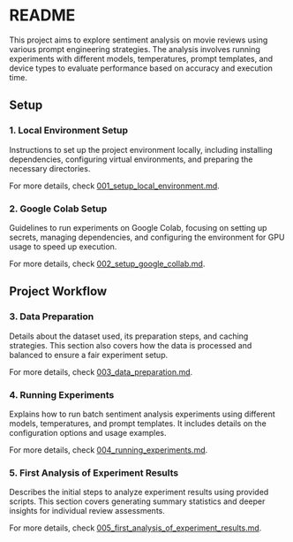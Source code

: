 # README

This project aims to explore sentiment analysis on movie reviews using various prompt engineering strategies.
The analysis involves running experiments with different models, temperatures, prompt templates, and device types
to evaluate performance based on accuracy and execution time.

## Setup

### 1. Local Environment Setup

Instructions to set up the project environment locally, including installing dependencies, configuring virtual environments,
and preparing the necessary directories.

For more details, check [001_setup_local_environment.md](docs/001_setup_local_environment.md).

### 2. Google Colab Setup

Guidelines to run experiments on Google Colab, focusing on setting up secrets, managing dependencies, and
configuring the environment for GPU usage to speed up execution.

For more details, check [002_setup_google_collab.md](docs/002_setup_google_collab.md).

## Project Workflow

### 3. Data Preparation

Details about the dataset used, its preparation steps, and caching strategies. This section also covers how the
data is processed and balanced to ensure a fair experiment setup.

For more details, check [003_data_preparation.md](docs/003_data_preparation.md).

### 4. Running Experiments

Explains how to run batch sentiment analysis experiments using different models, temperatures, and prompt templates.
It includes details on the configuration options and usage examples.

For more details, check [004_running_experiments.md](docs/004_running_experiments.md).

### 5. First Analysis of Experiment Results

Describes the initial steps to analyze experiment results using provided scripts. This section covers generating summary
statistics and deeper insights for individual review assessments.

For more details, check [005_first_analysis_of_experiment_results.md](docs/005_first_analysis_of_experiment_results.md).
